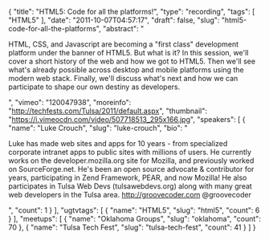 {
  "title": "HTML5: Code for all the platforms!",
  "type": "recording",
  "tags": [
    "HTML5"
  ],
  "date": "2011-10-07T04:57:17",
  "draft": false,
  "slug": "html5-code-for-all-the-platforms",
  "abstract": "<p>HTML, CSS, and Javascript are becoming a \"first class\" development platform under the banner of HTML5. But what is it? In this session, we'll cover a short history of the web and how we got to HTML5. Then we'll see what's already possible across desktop and mobile platforms using the modern web stack. Finally, we'll discuss what's next and how we can participate to shape our own destiny as developers.</p>",
  "vimeo": "120047938",
  "moreinfo": "http://techfests.com/Tulsa/2011/default.aspx",
  "thumbnail": "https://i.vimeocdn.com/video/507718513_295x166.jpg",
  "speakers": [
    {
      "name": "Luke Crouch",
      "slug": "luke-crouch",
      "bio": "<p>Luke has made web sites and apps for 10 years - from specialized corporate intranet apps to public sites with millions of users. He currently works on the developer.mozilla.org site for Mozilla, and previously worked on SourceForge.net. He's been an open source advocate &amp; contributor for years, participating in Zend Framework, PEAR, and now Mozilla! He also participates in Tulsa Web Devs (tulsawebdevs.org) along with many great web developers in the Tulsa area. http://groovecoder.com @groovecoder</p>",
      "count": 1
    }
  ],
  "ugtvtags": [
    {
      "name": "HTML5",
      "slug": "html5",
      "count": 6
    }
  ],
  "meetups": [
    {
      "name": "Oklahoma Groups",
      "slug": "oklahoma",
      "count": 70
    },
    {
      "name": "Tulsa Tech Fest",
      "slug": "tulsa-tech-fest",
      "count": 41
    }
  ]
}